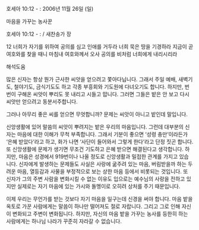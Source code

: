 호세아 10:12 - : 
2006년 11월 26일 (일)

마음을 가꾸는 농사꾼



호세아 10:12 - : / 새찬송가  장


12 너희가 자기를 위하여 공의를 심고 인애를 거두라 너희 묵은 땅을 기경하라 지금이 곧 여호와를 찾을 때니 마침내 여호와께서 오사 공의를 비처럼 너희에게 내리시리라

해석도움





많은 신자는 항상 뭔가 근사한 씨앗을 얻으려고 쫓아다닙니다. 그래서 주일 예배, 새벽기도, 철야기도, 금식기도도 하고 각종 부흥회와 기도원에 다녀오기도 합니다. 하지만, 번번이 구해온 씨앗이 뿌리도 못 내리고 시들고 맙니다. 그러면 그들은 밭은 안 보고 다시 씨앗만 얻으려고 동분서주합니다. 

그러나 아무리 좋은 씨를 얻으면 무엇합니까? 문제는 씨앗이 아니고 밭인데 말입니다. 

신앙생활에 있어 말씀의 씨앗이 뿌려지는 밭은 우리의 마음입니다. 그런데 대부분의 신자는 마음에 대한 이해가 무척 부족합니다. 그래서 기분이 좋으면 ‘성령 충만’이라든가 ‘은혜 받았다’라고 하고, 화가 나면 ‘사단이 들어와서 그렇게 한다’라고 단정 짓곤 합니다. 또 신앙생활에 문제가 생기면 무조건 기도하고 은혜 받으면 해결된다고 생각합니다. 하지만, 마음은 성경에서 919번이나 나올 정도로 신앙생활과 밀접한 관계를 가지고 있습니다. 신자에게 발생하는 문제들도 사실은 사랑에 굶주려 있는 마음, 버림받을까 하는 두려운 마음, 열등감과 사물을 부정적으로 보는 상한 마음 등에서 비롯되는 것입니다. 또 신자가 그의 주변 사람을 변화시킬 수 없는 이유도 입으로는 예수님의 사랑을 전하고 있지만 실제로는 자기 마음에 있는 가시와 돌멩이로 오히려 상처를 주기 때문입니다. 

이제 우리는 무언가를 받는 것보다 자기 마음을 일구는데 신경을 써야 합니다. 마음 밭을 옥토로 가꾼 사람에게는 말씀이 하나만 떨어져도 절로 자랍니다. 그리고 그로 인해 자신이 변화되고 주변이 변화됩니다. 하지만, 자신의 마음 밭을 가꾸는 농사를 등한히 하는 사람에게는 하나님 나라가 꾸준히 자라갈 수 없습니다.
